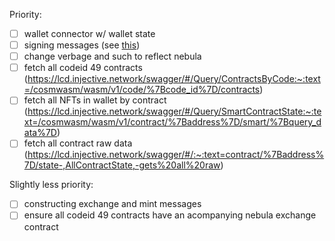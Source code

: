 Priority:
- [ ] wallet connector w/ wallet state
- [ ] signing messages (see [this](https://github.com/delphi-labs/shuttle/blob/main/examples/shuttle-port-nextjs/src/hooks/useSwap.ts))
- [ ] change verbage and such to reflect nebula
- [ ] fetch all codeid 49 contracts (https://lcd.injective.network/swagger/#/Query/ContractsByCode:~:text=/cosmwasm/wasm/v1/code/%7Bcode_id%7D/contracts)
- [ ] fetch all NFTs in wallet by contract (https://lcd.injective.network/swagger/#/Query/SmartContractState:~:text=/cosmwasm/wasm/v1/contract/%7Baddress%7D/smart/%7Bquery_data%7D)
- [ ] fetch all contract raw data (https://lcd.injective.network/swagger/#/:~:text=contract/%7Baddress%7D/state-,AllContractState,-gets%20all%20raw)

Slightly less priority:
- [ ] constructing exchange and mint messages
- [ ] ensure all codeid 49 contracts have an acompanying nebula exchange contract